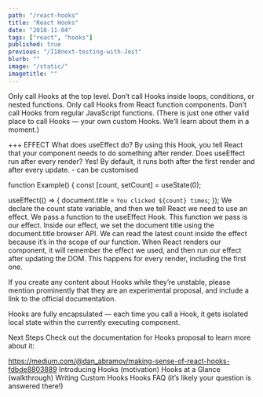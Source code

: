 ```yaml
---
path: "/react-hooks"
title: "React Hooks"
date: "2018-11-04"
tags: ["react", "hooks"]
published: true
previous: "/I18next-testing-with-Jest"
blurb: ""
image: "/static/"
imagetitle: ""
---
```






Only call Hooks at the top level. Don’t call Hooks inside loops, conditions, or nested functions.
Only call Hooks from React function components. Don’t call Hooks from regular JavaScript functions. (There is just one other valid place to call Hooks — your own custom Hooks. We’ll learn about them in a moment.)

+++ EFFECT
What does useEffect do? By using this Hook, you tell React that your component needs to do something after render. Does useEffect run after every render? Yes! By default, it runs both after the first render and after every update. - can be customised


function Example() {
  const [count, setCount] = useState(0);

  useEffect(() => {
    document.title = `You clicked ${count} times`;
  });
We declare the count state variable, and then we tell React we need to use an effect. We pass a function to the useEffect Hook. This function we pass is our effect. Inside our effect, we set the document title using the document.title browser API. We can read the latest count inside the effect because it’s in the scope of our function. When React renders our component, it will remember the effect we used, and then run our effect after updating the DOM. This happens for every render, including the first one.

If you create any content about Hooks while they’re unstable, please mention prominently that they are an experimental proposal, and include a link to the official documentation. 

Hooks are fully encapsulated — each time you call a Hook, it gets isolated local state within the currently executing component.

Next Steps
Check out the documentation for Hooks proposal to learn more about it:

https://medium.com/@dan_abramov/making-sense-of-react-hooks-fdbde8803889
Introducing Hooks (motivation)
Hooks at a Glance (walkthrough)
Writing Custom Hooks
Hooks FAQ (it’s likely your question is answered there!)